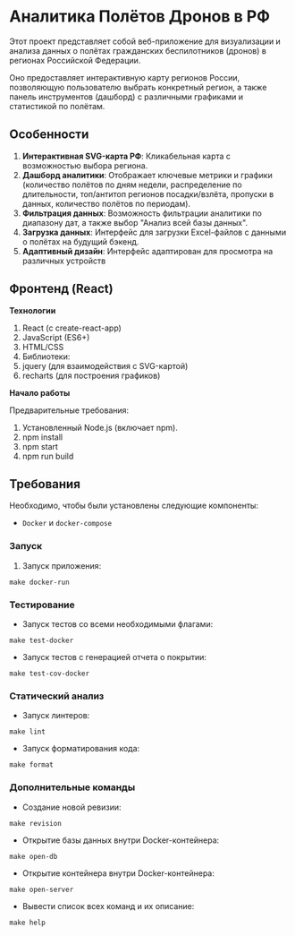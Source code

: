 # Аналитика Полётов Дронов в РФ

Этот проект представляет собой веб-приложение для визуализации и анализа данных о полётах гражданских беспилотников (дронов) в регионах Российской Федерации.

Оно предоставляет интерактивную карту регионов России, позволяющую пользователю выбрать конкретный регион, а также панель инструментов (дашборд) с различными графиками и статистикой по полётам.

## Особенности

1. **Интерактивная SVG-карта РФ**: Кликабельная карта с возможностью выбора региона.
2. **Дашборд аналитики**: Отображает ключевые метрики и графики (количество полётов по дням недели, распределение по длительности, топ/антитоп регионов посадки/взлёта, пропуски в данных, количество полётов по периодам).
3. **Фильтрация данных**: Возможность фильтрации аналитики по диапазону дат, а также выбор "Анализ всей базы данных".
4. **Загрузка данных**: Интерфейс для загрузки Excel-файлов с данными о полётах на будущий бэкенд.
5. **Адаптивный дизайн**: Интерфейс адаптирован для просмотра на различных устройств

## Фронтенд (React)

**Технологии**
1. React (с create-react-app)
2. JavaScript (ES6+)
3. HTML/CSS
4. Библиотеки:
5. jquery (для взаимодействия с SVG-картой)
6. recharts (для построения графиков)

**Начало работы**

Предварительные требования:
1. Установленный Node.js (включает npm).
2. npm install
3. npm start
4. npm run build

## Требования

Необходимо, чтобы были установлены следующие компоненты:

- `Docker` и `docker-compose`

### Запуск

1. Запуск приложения:
```commandline
make docker-run
```

### Тестирование

- Запуск тестов со всеми необходимыми флагами:
```commandline
make test-docker
```

- Запуск тестов с генерацией отчета о покрытии:
```commandline
make test-cov-docker
```

### Статический анализ

- Запуск линтеров:
```commandline
make lint
```

- Запуск форматирования кода:
```commandline
make format
```

### Дополнительные команды

- Создание новой ревизии:
```commandline
make revision
```
- Открытие базы данных внутри Docker-контейнера:
```commandline
make open-db
```

- Открытие контейнера внутри Docker-контейнера:
```commandline
make open-server
```

- Вывести список всех команд и их описание:
```commandline
make help
```
